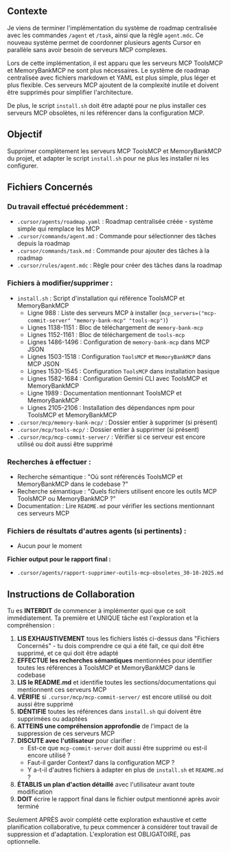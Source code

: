 ## Contexte

Je viens de terminer l'implémentation du système de roadmap centralisée avec les commandes `/agent` et `/task`, ainsi que la règle `agent.mdc`. Ce nouveau système permet de coordonner plusieurs agents Cursor en parallèle sans avoir besoin de serveurs MCP complexes.

Lors de cette implémentation, il est apparu que les serveurs MCP ToolsMCP et MemoryBankMCP ne sont plus nécessaires. Le système de roadmap centralisée avec fichiers markdown et YAML est plus simple, plus léger et plus flexible. Ces serveurs MCP ajoutent de la complexité inutile et doivent être supprimés pour simplifier l'architecture.

De plus, le script `install.sh` doit être adapté pour ne plus installer ces serveurs MCP obsolètes, ni les référencer dans la configuration MCP.

## Objectif

Supprimer complètement les serveurs MCP ToolsMCP et MemoryBankMCP du projet, et adapter le script `install.sh` pour ne plus les installer ni les configurer.

## Fichiers Concernés

### Du travail effectué précédemment :
- `.cursor/agents/roadmap.yaml` : Roadmap centralisée créée - système simple qui remplace les MCP
- `.cursor/commands/agent.md` : Commande pour sélectionner des tâches depuis la roadmap
- `.cursor/commands/task.md` : Commande pour ajouter des tâches à la roadmap
- `.cursor/rules/agent.mdc` : Règle pour créer des tâches dans la roadmap

### Fichiers à modifier/supprimer :
- `install.sh` : Script d'installation qui référence ToolsMCP et MemoryBankMCP
  - Ligne 988 : Liste des serveurs MCP à installer (`mcp_servers=("mcp-commit-server" "memory-bank-mcp" "tools-mcp")`)
  - Lignes 1138-1151 : Bloc de téléchargement de `memory-bank-mcp`
  - Lignes 1152-1161 : Bloc de téléchargement de `tools-mcp`
  - Lignes 1486-1496 : Configuration de `memory-bank-mcp` dans MCP JSON
  - Lignes 1503-1518 : Configuration `ToolsMCP` et `MemoryBankMCP` dans MCP JSON
  - Lignes 1530-1545 : Configuration `ToolsMCP` dans installation basique
  - Lignes 1582-1684 : Configuration Gemini CLI avec ToolsMCP et MemoryBankMCP
  - Ligne 1989 : Documentation mentionnant ToolsMCP et MemoryBankMCP
  - Lignes 2105-2106 : Installation des dépendances npm pour ToolsMCP et MemoryBankMCP
- `.cursor/mcp/memory-bank-mcp/` : Dossier entier à supprimer (si présent)
- `.cursor/mcp/tools-mcp/` : Dossier entier à supprimer (si présent)
- `.cursor/mcp/mcp-commit-server/` : Vérifier si ce serveur est encore utilisé ou doit aussi être supprimé

### Recherches à effectuer :
- Recherche sémantique : "Où sont référencés ToolsMCP et MemoryBankMCP dans le codebase ?"
- Recherche sémantique : "Quels fichiers utilisent encore les outils MCP ToolsMCP ou MemoryBankMCP ?"
- Documentation : Lire `README.md` pour vérifier les sections mentionnant ces serveurs MCP

### Fichiers de résultats d'autres agents (si pertinents) :
- Aucun pour le moment

**Fichier output pour le rapport final :**
- `.cursor/agents/rapport-supprimer-outils-mcp-obsoletes_30-10-2025.md`

## Instructions de Collaboration

Tu es **INTERDIT** de commencer à implémenter quoi que ce soit immédiatement. Ta première et UNIQUE tâche est l'exploration et la compréhension :

1. **LIS EXHAUSTIVEMENT** tous les fichiers listés ci-dessus dans "Fichiers Concernés" - tu dois comprendre ce qui a été fait, ce qui doit être supprimé, et ce qui doit être adapté
2. **EFFECTUE les recherches sémantiques** mentionnées pour identifier toutes les références à ToolsMCP et MemoryBankMCP dans le codebase
3. **LIS le README.md** et identifie toutes les sections/documentations qui mentionnent ces serveurs MCP
4. **VÉRIFIE** si `.cursor/mcp/mcp-commit-server/` est encore utilisé ou doit aussi être supprimé
5. **IDÉNTIFIE** toutes les références dans `install.sh` qui doivent être supprimées ou adaptées
6. **ATTEINS une compréhension approfondie** de l'impact de la suppression de ces serveurs MCP
7. **DISCUTE avec l'utilisateur** pour clarifier :
   - Est-ce que `mcp-commit-server` doit aussi être supprimé ou est-il encore utilisé ?
   - Faut-il garder Context7 dans la configuration MCP ?
   - Y a-t-il d'autres fichiers à adapter en plus de `install.sh` et `README.md` ?
8. **ÉTABLIS un plan d'action détaillé** avec l'utilisateur avant toute modification
9. **DOIT** écrire le rapport final dans le fichier output mentionné après avoir terminé

Seulement APRÈS avoir complété cette exploration exhaustive et cette planification collaborative, tu peux commencer à considérer tout travail de suppression et d'adaptation. L'exploration est OBLIGATOIRE, pas optionnelle.

